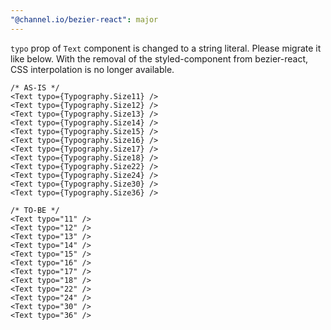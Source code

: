 ```yaml
---
"@channel.io/bezier-react": major
---
```


`typo` prop of `Text` component is changed to a string literal. Please migrate it like below. With the removal of the styled-component from bezier-react, CSS interpolation is no longer available.

```tsx
/* AS-IS */
<Text typo={Typography.Size11} />
<Text typo={Typography.Size12} />
<Text typo={Typography.Size13} />
<Text typo={Typography.Size14} />
<Text typo={Typography.Size15} />
<Text typo={Typography.Size16} />
<Text typo={Typography.Size17} />
<Text typo={Typography.Size18} />
<Text typo={Typography.Size22} />
<Text typo={Typography.Size24} />
<Text typo={Typography.Size30} />
<Text typo={Typography.Size36} />

/* TO-BE */
<Text typo="11" />
<Text typo="12" />
<Text typo="13" />
<Text typo="14" />
<Text typo="15" />
<Text typo="16" />
<Text typo="17" />
<Text typo="18" />
<Text typo="22" />
<Text typo="24" />
<Text typo="30" />
<Text typo="36" />
```
